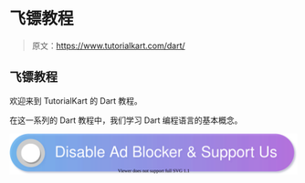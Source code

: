 # 飞镖教程

> 原文：<https://www.tutorialkart.com/dart/>

## 飞镖教程

欢迎来到 TutorialKart 的 Dart 教程。

在这一系列的 Dart 教程中，我们学习 Dart 编程语言的基本概念。

[![](img/925da31b32d6bc3827932f6c8afb11bb.png)](https://www.tutorialkart.com/)